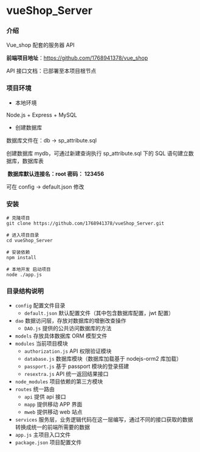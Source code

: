 # vueShop_Server

### 介绍

Vue_shop 配套的服务器 API 

**前端项目地址**：https://github.com/1768941378/vue_shop

API 接口文档：已部署至本项目根节点

### 项目环境

- 本地环境

 Node.js + Express + MySQL

- 创建数据库

 数据库文件在：db -> sp_attribute.sql

 创建数据库 mydb，可通过新建查询执行 sp_attribute.sql 下的 SQL 语句建立数据库，数据库表

**​ 数据库默认连接名：root   密码： 123456**

 可在 config -> default.json 修改



### 安装

```
# 克隆项目
git clone https://github.com/1768941378/vueShop_Server.git

# 进入项目目录
cd vueShop_Server

# 安装依赖
npm install

# 本地开发 启动项目
node ./app.js
```

### 目录结构说明

- `config` 配置文件目录
  - `default.json` 默认配置文件（其中包含数据库配置，jwt 配置）
- `dao` 数据访问层，存放对数据库的增删改查操作
  - `DAO.js` 提供的公共访问数据库的方法
- `models` 存放具体数据库 ORM 模型文件
- `modules` 当前项目模块
  - `authorization.js` API 权限验证模块
  - `database.js` 数据库模块（数据库加载基于 nodejs-orm2 库加载）
  - `passport.js` 基于 passport 模块的登录搭建
  - `resextra.js` API 统一返回结果接口
- `node_modules` 项目依赖的第三方模块
- `routes` 统一路由
  - `api` 提供 api 接口
  - `mapp` 提供移动 APP 界面
  - `mweb` 提供移动 web 站点
- `services` 服务层，业务逻辑代码在这一层编写，通过不同的接口获取的数据转换成统一的前端所需要的数据
- `app.js` 主项目入口文件
- `package.json` 项目配置文件
